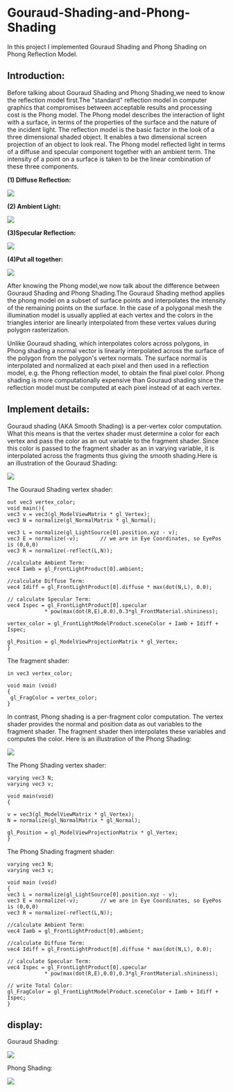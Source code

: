 # Gouraud-Shading-and-Phong-Shading #

In this project I implemented Gouraud Shading and Phong Shading on Phong Reflection Model.
## Introduction: ##
Before talking about Gouraud Shading and Phong Shading,we need to know the reflection model first.The "standard" reflection model in computer graphics that compromises between acceptable results and processing cost is the Phong model. The Phong model describes the interaction of light with a surface, in terms of the properties of the surface and the nature of the incident light. The reflection model is the basic factor in the look of a three dimensional shaded object. It enables a two dimensional screen projection of an object to look real. The Phong model reflected light in terms of a diffuse and specular component together with an ambient term. The intensity of a point on a surface is taken to be the linear combination of these three components. 

**(1) Diffuse Reflection:**

![](https://github.com/ruange/Gouraud-Shading-and-Phong-Shading/blob/master/photo%20and%20gif/diffuse.JPG)

**(2) Ambient Light:**

![](https://github.com/ruange/Gouraud-Shading-and-Phong-Shading/blob/master/photo%20and%20gif/ambient.JPG)

**(3)Specular Reflection:**

![](https://github.com/ruange/Gouraud-Shading-and-Phong-Shading/blob/master/photo%20and%20gif/specular.JPG)

**(4)Put all together:**

![](https://github.com/ruange/Gouraud-Shading-and-Phong-Shading/blob/master/photo%20and%20gif/together.JPG)

After knowing the Phong model,we now talk about the difference between Gouraud Shading and Phong Shading.The Gouraud Shading method applies the phong model
on a subset of surface points and interpolates the intensity of
the remaining points on the surface. In the case of a
polygonal mesh the illumination model is usually applied at
each vertex and the colors in the triangles interior are linearly
interpolated from these vertex values during polygon
rasterization.

Unlike Gouraud shading, which interpolates colors across polygons, in Phong shading a normal vector is linearly interpolated across the surface of the polygon from the polygon's vertex normals. The surface normal is interpolated and normalized at each pixel and then used in a reflection model, e.g. the Phong reflection model, to obtain the final pixel color. Phong shading is more computationally expensive than Gouraud shading since the reflection model must be computed at each pixel instead of at each vertex.

## Implement details: ##

Gouraud shading (AKA Smooth Shading) is a per-vertex color computation. What this means is that the vertex shader must determine a color for each vertex and pass the color as an out variable to the fragment shader. Since this color is passed to the fragment shader as an in varying variable, it is interpolated across the fragments thus giving the smooth shading.Here is an illustration of the Gouraud Shading:

![](https://github.com/ruange/Gouraud-Shading-and-Phong-Shading/blob/master/photo%20and%20gif/Gouraudshading%20process.jpg)

The Gouraud Shading vertex shader:

    out vec3 vertex_color;
	void main(){
	vec3 v = vec3(gl_ModelViewMatrix * gl_Vertex);
   	vec3 N = normalize(gl_NormalMatrix * gl_Normal);
   
   	vec3 L = normalize(gl_LightSource[0].position.xyz - v);   
   	vec3 E = normalize(-v);       // we are in Eye Coordinates, so EyePos is (0,0,0)  
   	vec3 R = normalize(-reflect(L,N));  
 
   	//calculate Ambient Term:  
   	vec4 Iamb = gl_FrontLightProduct[0].ambient;    

   	//calculate Diffuse Term:  
   	vec4 Idiff = gl_FrontLightProduct[0].diffuse * max(dot(N,L), 0.0);    
   
   	// calculate Specular Term:
   	vec4 Ispec = gl_FrontLightProduct[0].specular 
                * pow(max(dot(R,E),0.0),0.3*gl_FrontMaterial.shininess);
 
   	vertex_color = gl_FrontLightModelProduct.sceneColor + Iamb + Idiff + Ispec; 
   
   	gl_Position = gl_ModelViewProjectionMatrix * gl_Vertex;
	}
The fragment shader:
    
	in vec3 vertex_color;   

	void main (void)  
	{    
  	 gl_FragColor = vertex_color;   
	}

In contrast, Phong shading is a per-fragment color computation. The vertex shader provides the normal and position data as out variables to the fragment shader. The fragment shader then interpolates these variables and computes the color.
Here is an illustration of the Phong Shading:

![](https://github.com/ruange/Gouraud-Shading-and-Phong-Shading/blob/master/photo%20and%20gif/Phongshading%20process.jpg)

The Phong Shading vertex shader:

	varying vec3 N;
	varying vec3 v;

	void main(void)
	{

   	v = vec3(gl_ModelViewMatrix * gl_Vertex);       
  	N = normalize(gl_NormalMatrix * gl_Normal);

   	gl_Position = gl_ModelViewProjectionMatrix * gl_Vertex;
	}

The Phong Shading fragment shader:

	varying vec3 N;
	varying vec3 v;    

	void main (void)  
	{  
   	vec3 L = normalize(gl_LightSource[0].position.xyz - v);   
   	vec3 E = normalize(-v);       // we are in Eye Coordinates, so EyePos is (0,0,0)  
   	vec3 R = normalize(-reflect(L,N));  
 
   	//calculate Ambient Term:  
   	vec4 Iamb = gl_FrontLightProduct[0].ambient;    

   	//calculate Diffuse Term:  
   	vec4 Idiff = gl_FrontLightProduct[0].diffuse * max(dot(N,L), 0.0);    
   
   	// calculate Specular Term:
   	vec4 Ispec = gl_FrontLightProduct[0].specular 
                * pow(max(dot(R,E),0.0),0.3*gl_FrontMaterial.shininess);

   	// write Total Color:  
   	gl_FragColor = gl_FrontLightModelProduct.sceneColor + Iamb + Idiff + Ispec;   
	}

##  display: ##

Gouraud Shading:

![](https://github.com/ruange/Gouraud-Shading-and-Phong-Shading/blob/master/photo%20and%20gif/GouraudShading.gif)

Phong Shading:

![](https://github.com/ruange/Gouraud-Shading-and-Phong-Shading/blob/master/photo%20and%20gif/PhongShading.gif)

